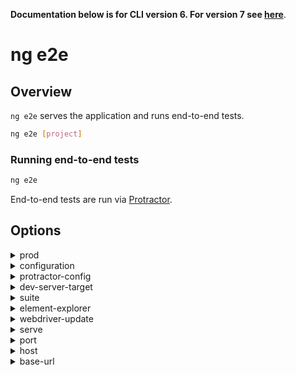 <!-- Links in /docs/documentation should NOT have `.md` at the end, because they end up in our wiki at release. -->
**Documentation below is for CLI version 6. For version 7 see [here](https://angular.io/cli/e2e)**.

# ng e2e

## Overview
`ng e2e` serves the application and runs end-to-end tests.

```bash
ng e2e [project]
```

### Running end-to-end tests

```bash
ng e2e
```

End-to-end tests are run via [Protractor](http://www.protractortest.org/).

## Options
<details>
  <summary>prod</summary>
  <p>
    <code>--prod</code>
  </p>
  <p>
    Flag to set configuration to "prod".
  </p>
</details>
<details>
  <summary>configuration</summary>
  <p>
    <code>--configuration</code> (alias: <code>-c</code>)
  </p>
  <p>
    Specify the configuration to use.
  </p>
</details>
<details>
  <summary>protractor-config</summary>
  <p>
    <code>--protractor-config</code>
  </p>
  <p>
    The name of the Protractor configuration file.
  </p>
</details>
<details>
  <summary>dev-server-target</summary>
  <p>
    <code>--dev-server-target</code>
  </p>
  <p>
    Dev server target to run tests against.
  </p>
</details>
<details>
  <summary>suite</summary>
  <p>
    <code>--suite</code>
  </p>
  <p>
    Override suite in the protractor config.
  </p>
</details>
<details>
  <summary>element-explorer</summary>
  <p>
    <code>--element-explorer</code>
  </p>
  <p>
    Start Protractor's Element Explorer for debugging.
  </p>
</details>
<details>
  <summary>webdriver-update</summary>
  <p>
    <code>--webdriver-update</code>
  </p>
  <p>
    Try to update webdriver.
  </p>
</details>
<details>
  <summary>serve</summary>
  <p>
    <code>--serve</code>
  </p>
  <p>
    Compile and Serve the app.
  </p>
</details>
<details>
  <summary>port</summary>
  <p>
    <code>--port</code>
  </p>
  <p>
    The port to use to serve the application.
  </p>
</details>
<details>
  <summary>host</summary>
  <p>
    <code>--host</code>
  </p>
  <p>
    Host to listen on.
  </p>
</details>
<details>
  <summary>base-url</summary>
  <p>
    <code>--base-url</code>
  </p>
  <p>
    Base URL for protractor to connect to.
  </p>
</details>

